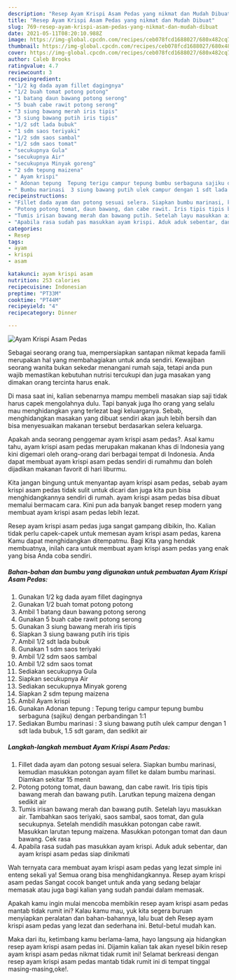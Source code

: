 ```yaml
---
description: "Resep Ayam Krispi Asam Pedas yang nikmat dan Mudah Dibuat"
title: "Resep Ayam Krispi Asam Pedas yang nikmat dan Mudah Dibuat"
slug: 769-resep-ayam-krispi-asam-pedas-yang-nikmat-dan-mudah-dibuat
date: 2021-05-11T08:20:10.988Z
image: https://img-global.cpcdn.com/recipes/ceb078fcd1688027/680x482cq70/ayam-krispi-asam-pedas-foto-resep-utama.jpg
thumbnail: https://img-global.cpcdn.com/recipes/ceb078fcd1688027/680x482cq70/ayam-krispi-asam-pedas-foto-resep-utama.jpg
cover: https://img-global.cpcdn.com/recipes/ceb078fcd1688027/680x482cq70/ayam-krispi-asam-pedas-foto-resep-utama.jpg
author: Caleb Brooks
ratingvalue: 4.7
reviewcount: 3
recipeingredient:
- "1/2 kg dada ayam fillet dagingnya"
- "1/2 buah tomat potong potong"
- "1 batang daun bawang potong serong"
- "5 buah cabe rawit potong serong"
- "3 siung bawang merah iris tipis"
- "3 siung bawang putih iris tipis"
- "1/2 sdt lada bubuk"
- "1 sdm saos teriyaki"
- "1/2 sdm saos sambal"
- "1/2 sdm saos tomat"
- "secukupnya Gula"
- "secukupnya Air"
- "secukupnya Minyak goreng"
- "2 sdm tepung maizena"
- " Ayam krispi"
- " Adonan tepung  Tepung terigu campur tepung bumbu serbaguna sajiku dengan perbandingan 11"
- " Bumbu marinasi  3 siung bawang putih ulek campur dengan 1 sdt lada bubuk 15 sdt garam dan sedikit air"
recipeinstructions:
- "Fillet dada ayam dan potong sesuai selera. Siapkan bumbu marinasi, kemudian masukkan potongan ayam fillet ke dalam bumbu marinasi. Diamkan sekitar 15 menit"
- "Potong potong tomat, daun bawang, dan cabe rawit. Iris tipis tipis bawang merah dan bawang putih. Larutkan tepung maizena dengan sedikit air"
- "Tumis irisan bawang merah dan bawang putih. Setelah layu masukkan air. Tambahkan saos teriyaki, saos sambal, saos tomat, dan gula secukupnya. Setelah mendidih masukkan potongan cabe rawit. Masukkan larutan tepung maizena. Masukkan potongan tomat dan daun bawang. Cek rasa"
- "Apabila rasa sudah pas masukkan ayam krispi. Aduk aduk sebentar, dan ayam krispi asam pedas siap dinikmati"
categories:
- Resep
tags:
- ayam
- krispi
- asam

katakunci: ayam krispi asam 
nutrition: 253 calories
recipecuisine: Indonesian
preptime: "PT33M"
cooktime: "PT44M"
recipeyield: "4"
recipecategory: Dinner

---
```



![Ayam Krispi Asam Pedas](https://img-global.cpcdn.com/recipes/ceb078fcd1688027/680x482cq70/ayam-krispi-asam-pedas-foto-resep-utama.jpg)

Sebagai seorang orang tua, mempersiapkan santapan nikmat kepada famili merupakan hal yang membahagiakan untuk anda sendiri. Kewajiban seorang  wanita bukan sekedar menangani rumah saja, tetapi anda pun wajib memastikan kebutuhan nutrisi tercukupi dan juga masakan yang dimakan orang tercinta harus enak.

Di masa  saat ini, kalian sebenarnya mampu membeli masakan siap saji tidak harus capek mengolahnya dulu. Tapi banyak juga lho orang yang selalu mau menghidangkan yang terlezat bagi keluarganya. Sebab, menghidangkan masakan yang dibuat sendiri akan jauh lebih bersih dan bisa menyesuaikan makanan tersebut berdasarkan selera keluarga. 



Apakah anda seorang penggemar ayam krispi asam pedas?. Asal kamu tahu, ayam krispi asam pedas merupakan makanan khas di Indonesia yang kini digemari oleh orang-orang dari berbagai tempat di Indonesia. Anda dapat membuat ayam krispi asam pedas sendiri di rumahmu dan boleh dijadikan makanan favorit di hari liburmu.

Kita jangan bingung untuk menyantap ayam krispi asam pedas, sebab ayam krispi asam pedas tidak sulit untuk dicari dan juga kita pun bisa menghidangkannya sendiri di rumah. ayam krispi asam pedas bisa dibuat memalui bermacam cara. Kini pun ada banyak banget resep modern yang membuat ayam krispi asam pedas lebih lezat.

Resep ayam krispi asam pedas juga sangat gampang dibikin, lho. Kalian tidak perlu capek-capek untuk memesan ayam krispi asam pedas, karena Kamu dapat menghidangkan ditempatmu. Bagi Kita yang hendak membuatnya, inilah cara untuk membuat ayam krispi asam pedas yang enak yang bisa Anda coba sendiri.

<!--inarticleads1-->

##### Bahan-bahan dan bumbu yang digunakan untuk pembuatan Ayam Krispi Asam Pedas:

1. Gunakan 1/2 kg dada ayam fillet dagingnya
1. Gunakan 1/2 buah tomat potong potong
1. Ambil 1 batang daun bawang potong serong
1. Gunakan 5 buah cabe rawit potong serong
1. Gunakan 3 siung bawang merah iris tipis
1. Siapkan 3 siung bawang putih iris tipis
1. Ambil 1/2 sdt lada bubuk
1. Gunakan 1 sdm saos teriyaki
1. Ambil 1/2 sdm saos sambal
1. Ambil 1/2 sdm saos tomat
1. Sediakan secukupnya Gula
1. Siapkan secukupnya Air
1. Sediakan secukupnya Minyak goreng
1. Siapkan 2 sdm tepung maizena
1. Ambil  Ayam krispi
1. Gunakan  Adonan tepung : Tepung terigu campur tepung bumbu serbaguna (sajiku) dengan perbandingan 1:1
1. Sediakan  Bumbu marinasi : 3 siung bawang putih ulek campur dengan 1 sdt lada bubuk, 1.5 sdt garam, dan sedikit air




<!--inarticleads2-->

##### Langkah-langkah membuat Ayam Krispi Asam Pedas:

1. Fillet dada ayam dan potong sesuai selera. Siapkan bumbu marinasi, kemudian masukkan potongan ayam fillet ke dalam bumbu marinasi. Diamkan sekitar 15 menit
1. Potong potong tomat, daun bawang, dan cabe rawit. Iris tipis tipis bawang merah dan bawang putih. Larutkan tepung maizena dengan sedikit air
1. Tumis irisan bawang merah dan bawang putih. Setelah layu masukkan air. Tambahkan saos teriyaki, saos sambal, saos tomat, dan gula secukupnya. Setelah mendidih masukkan potongan cabe rawit. Masukkan larutan tepung maizena. Masukkan potongan tomat dan daun bawang. Cek rasa
1. Apabila rasa sudah pas masukkan ayam krispi. Aduk aduk sebentar, dan ayam krispi asam pedas siap dinikmati




Wah ternyata cara membuat ayam krispi asam pedas yang lezat simple ini enteng sekali ya! Semua orang bisa menghidangkannya. Resep ayam krispi asam pedas Sangat cocok banget untuk anda yang sedang belajar memasak atau juga bagi kalian yang sudah pandai dalam memasak.

Apakah kamu ingin mulai mencoba membikin resep ayam krispi asam pedas mantab tidak rumit ini? Kalau kamu mau, yuk kita segera buruan menyiapkan peralatan dan bahan-bahannya, lalu buat deh Resep ayam krispi asam pedas yang lezat dan sederhana ini. Betul-betul mudah kan. 

Maka dari itu, ketimbang kamu berlama-lama, hayo langsung aja hidangkan resep ayam krispi asam pedas ini. Dijamin kalian tak akan nyesel bikin resep ayam krispi asam pedas nikmat tidak rumit ini! Selamat berkreasi dengan resep ayam krispi asam pedas mantab tidak rumit ini di tempat tinggal masing-masing,oke!.

